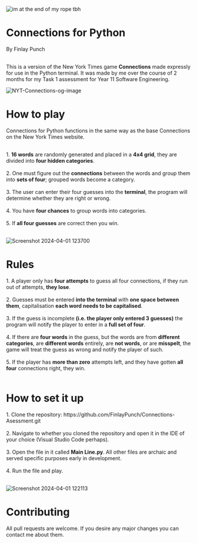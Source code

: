 ![im at the end of my rope tbh](https://github.com/FinlayPunch/Connections-Asessment/assets/150302225/40b9073f-a1ad-48e1-a05f-581b45bfe2e2)

<h1>Connections for Python</h1>

<b1>By Finlay Punch</b1><br><br>

<b2>This is a version of the New York Times game <b>Connections</b> made expressly for use in the Python terminal. It was made by me over the course of 2 months for my Task 1 assessment for Year 11 Software Engineering.
</b2>

![NYT-Connections-og-image](https://github.com/FinlayPunch/Connections-Asessment/assets/150302225/c8cc13db-3352-4103-aba9-5e9b0c4de8ec)

<h1>How to play</h1>

<b1>Connections for Python functions in the same way as the base Connections on the New York Times website.</b1><br><br>

<b2>
1. <b>16 words</b> are randomly generated and placed in a <b>4x4 grid</b>, they are divided into <b>four hidden categories</b>.<br><br>
2. One must figure out the <b>connections</b> between the words and group them into <b>sets of four</b>; grouped words become a category.<br><br>
3. The user can enter their four guesses into the <b>terminal</b>, the program will determine whether they are right or wrong.<br><br>
4. You have <b>four chances</b> to group words into categories.<br><br>
5. If <b>all four guesses</b> are correct then you win.<br><br>
</b2>

![Screenshot 2024-04-01 123700](https://github.com/FinlayPunch/Connections-Asessment/assets/150302225/32cc0324-d346-4c6a-83ce-f99c55aa9058)

<h1>Rules</h1>

<b1>
1. A player only has <b>four attempts</b> to guess all four connections, if they run out of attempts, <b>they lose</b>.<br><br>
2. Guesses must be entered <b>into the terminal</b> with <b>one space between them</b>, capitalisation <b>each word needs to be capitalised</b>.<br><br>
3. If the guess is incomplete <b>(i.e. the player only entered 3 guesses)</b> the program will notify the player to enter in a <b>full set of four</b>.<br><br>
4. If there are <b>four words</b> in the guess, but the words are from <b>different categories</b>, are <b>different words</b> entirely, are <b>not words</b>, or are <b>misspelt</b>, the game will treat the guess as wrong and notify the player of such.<br><br>
5. If the player has <b>more than zero</b> attempts left, and they have gotten <b>all four</b> connections right, they win.<br><br>
</b1>

<h1>How to set it up</h1>

<b1>
1. Clone the repository: https://github.com/FinlayPunch/Connections-Asessment.git<br><br>
2. Navigate to whether you cloned the repository and open it in the IDE of your choice (Visual Studio Code perhaps).<br><br>
3. Open the file in it called <b>Main Line.py</b>. All other files are archaic and served specific purposes early in development.<br><br>
4. Run the file and play.<br><br>
</b1>

![Screenshot 2024-04-01 122113](https://github.com/FinlayPunch/Connections-Asessment/assets/150302225/f3423be5-2ef8-469a-9d1d-9cfca86cb6ac)

<h1>Contributing</h1>

<b1>
All pull requests are welcome. If you desire any major changes you can contact me about them.
</b1>


